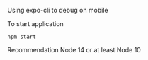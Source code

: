 Using expo-cli to debug on mobile

To start application
```
npm start
```

Recommendation Node 14 or at least Node 10